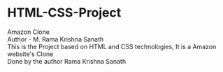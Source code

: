 # HTML-CSS-Project
Amazon Clone
<br>
Author - M. Rama Krishna Sanath
<br>
This is the Project based on HTML and CSS technologies, It is a Amazon website's Clone
<br>
Done by the author Rama Krishna Sanath
